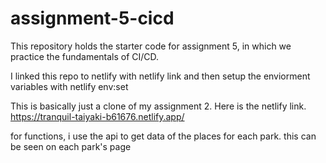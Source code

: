 # assignment-5-cicd
This repository holds the starter code for assignment 5, in which we practice the fundamentals of CI/CD.

I linked this repo to netlify with
netlify link
and then setup the enviorment variables with 
netlify env:set


This is basically just a clone of my assignment 2. Here is the netlify link.
https://tranquil-taiyaki-b61676.netlify.app/

for functions, i use the api to get data of the places for each park. this can be seen on each park's page